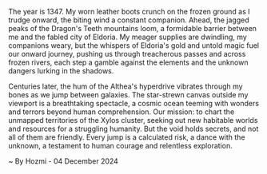 
The year is 1347.  My worn leather boots crunch on the frozen ground as I trudge onward, the biting wind a constant companion.  Ahead, the jagged peaks of the Dragon's Teeth mountains loom, a formidable barrier between me and the fabled city of Eldoria.  My meager supplies are dwindling, my companions weary, but the whispers of Eldoria's gold and untold magic fuel our onward journey, pushing us through treacherous passes and across frozen rivers, each step a gamble against the elements and the unknown dangers lurking in the shadows.

Centuries later, the hum of the Althea's hyperdrive vibrates through my bones as we jump between galaxies.  The star-strewn canvas outside my viewport is a breathtaking spectacle, a cosmic ocean teeming with wonders and terrors beyond human comprehension. Our mission: to chart the unmapped territories of the Xylos cluster, seeking out new habitable worlds and resources for a struggling humanity.  But the void holds secrets, and not all of them are friendly.  Every jump is a calculated risk, a dance with the unknown, a testament to human courage and relentless exploration.

~ By Hozmi - 04 December 2024
